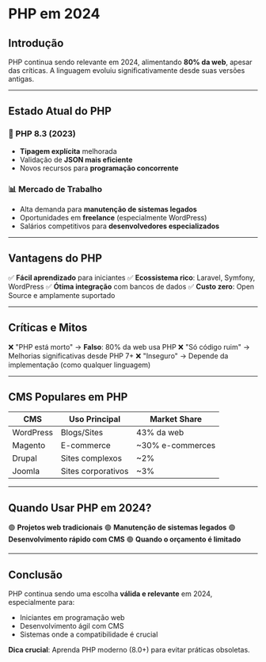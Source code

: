 # PHP em 2024

## Introdução

PHP continua sendo relevante em 2024, alimentando **80% da web**, apesar das críticas. A linguagem evoluiu significativamente desde suas versões antigas.

---

## Estado Atual do PHP

### 🚀 PHP 8.3 (2023)

- **Tipagem explícita** melhorada
- Validação de **JSON mais eficiente**
- Novos recursos para **programação concorrente**

### 📊 Mercado de Trabalho

- Alta demanda para **manutenção de sistemas legados**
- Oportunidades em **freelance** (especialmente WordPress)
- Salários competitivos para **desenvolvedores especializados**

---

## Vantagens do PHP

✅ **Fácil aprendizado** para iniciantes
✅ **Ecossistema rico**: Laravel, Symfony, WordPress
✅ **Ótima integração** com bancos de dados
✅ **Custo zero**: Open Source e amplamente suportado

---

## Críticas e Mitos

❌ "PHP está morto" → **Falso**: 80% da web usa PHP
❌ "Só código ruim" → Melhorias significativas desde PHP 7+
❌ "Inseguro" → Depende da implementação (como qualquer linguagem)

---

## CMS Populares em PHP

| CMS       | Uso Principal      | Market Share     |
| --------- | ------------------ | ---------------- |
| WordPress | Blogs/Sites        | 43% da web       |
| Magento   | E-commerce         | ~30% e-commerces |
| Drupal    | Sites complexos    | ~2%              |
| Joomla    | Sites corporativos | ~3%              |

---

## Quando Usar PHP em 2024?

🟢 **Projetos web tradicionais**
🟢 **Manutenção de sistemas legados**
🟢 **Desenvolvimento rápido com CMS**
🟢 **Quando o orçamento é limitado**

---

## Conclusão

PHP continua sendo uma escolha **válida e relevante** em 2024, especialmente para:

- Iniciantes em programação web
- Desenvolvimento ágil com CMS
- Sistemas onde a compatibilidade é crucial

**Dica crucial**: Aprenda PHP moderno (8.0+) para evitar práticas obsoletas.
